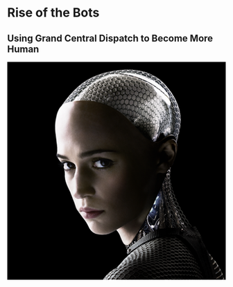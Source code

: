 # Rise of the Bots
## Using Grand Central Dispatch to Become More Human
<p align="center">
<img src="/resources/ex-machina.png"</img>
</p>
